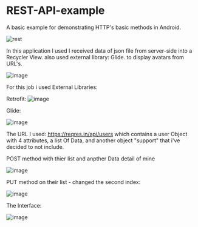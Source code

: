 # REST-API-example
A basic example for demonstrating HTTP's basic methods in Android.

![rest](https://user-images.githubusercontent.com/66301432/113766220-d949ab00-9725-11eb-8703-624d97959d95.jpg)

In this application I used I received data of json file from server-side into a Recycler View. also used external library: Glide. to display avatars from URL's.

![image](https://user-images.githubusercontent.com/66301432/113766208-d6e75100-9725-11eb-95a5-53dc6bffac40.png)


For this job i used External Libraries:

Retrofit:
![image](https://user-images.githubusercontent.com/66301432/113767950-f1bac500-9727-11eb-8734-c12d96546c3d.png)

Glide:

![image](https://user-images.githubusercontent.com/66301432/113768209-41998c00-9728-11eb-841a-82632af8669d.png)


The URL I used: https://reqres.in/api/users
which contains a user Object with 4 attributes, a list Of Data, and another object "support" that i've decided to not include.

POST method with thier list and anpther Data detail of mine

![image](https://user-images.githubusercontent.com/66301432/113765148-90ddbd80-9724-11eb-90c5-b18cfcf15c9c.png)

PUT method on their list - changed the second index: 

![image](https://user-images.githubusercontent.com/66301432/113765192-9b985280-9724-11eb-9cc6-308cda34b5e7.png)

The Interface:

![image](https://user-images.githubusercontent.com/66301432/113765593-26794d00-9725-11eb-9215-cbebdeb2a39b.png)

